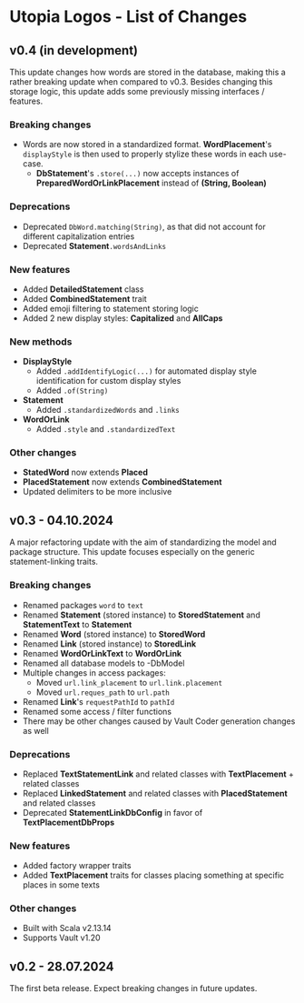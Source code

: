 # Utopia Logos - List of Changes

## v0.4 (in development)
This update changes how words are stored in the database, making this a rather breaking update when compared to v0.3. 
Besides changing this storage logic, this update adds some previously missing interfaces / features.
### Breaking changes
- Words are now stored in a standardized format. 
  **WordPlacement**'s `displayStyle` is then used to properly stylize these words in each use-case.
  - **DbStatement**'s `.store(...)` now accepts instances of **PreparedWordOrLinkPlacement** instead of 
    **(String, Boolean)**
### Deprecations
- Deprecated `DbWord.matching(String)`, as that did not account for different capitalization entries
- Deprecated **Statement**`.wordsAndLinks`
### New features
- Added **DetailedStatement** class
- Added **CombinedStatement** trait
- Added emoji filtering to statement storing logic
- Added 2 new display styles: **Capitalized** and **AllCaps**
### New methods
- **DisplayStyle**
  - Added `.addIdentifyLogic(...)` for automated display style identification for custom display styles
  - Added `.of(String)`
- **Statement**
  - Added `.standardizedWords` and `.links`
- **WordOrLink**
  - Added `.style` and `.standardizedText`
### Other changes
- **StatedWord** now extends **Placed**
- **PlacedStatement** now extends **CombinedStatement**
- Updated delimiters to be more inclusive 

## v0.3 - 04.10.2024
A major refactoring update with the aim of standardizing the model and package structure. 
This update focuses especially on the generic statement-linking traits.
### Breaking changes
- Renamed packages `word` to `text`
- Renamed **Statement** (stored instance) to **StoredStatement** and **StatementText** to **Statement**
- Renamed **Word** (stored instance) to **StoredWord**
- Renamed **Link** (stored instance) to **StoredLink**
- Renamed **WordOrLinkText** to **WordOrLink**
- Renamed all database models to -DbModel
- Multiple changes in access packages:
  - Moved `url.link_placement` to `url.link.placement`
  - Moved `url.reques_path` to `url.path`
- Renamed **Link**'s `requestPathId` to `pathId`
- Renamed some access / filter functions
- There may be other changes caused by Vault Coder generation changes as well
### Deprecations
- Replaced **TextStatementLink** and related classes with **TextPlacement** + related classes
- Replaced **LinkedStatement** and related classes with **PlacedStatement** and related classes
- Deprecated **StatementLinkDbConfig** in favor of **TextPlacementDbProps**
### New features
- Added factory wrapper traits
- Added **TextPlacement** traits for classes placing something at specific places in some texts
### Other changes
- Built with Scala v2.13.14
- Supports Vault v1.20

## v0.2 - 28.07.2024
The first beta release. Expect breaking changes in future updates.
